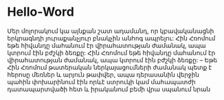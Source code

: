 # Hello-Word
Մեր մոլորակում կա այնքան շատ ադամանդ, որ կբավականացնի երկրագնդի յուրաքանչյուր բնակչին անհոգ ապրելու: Հին Հռոմում եթե հիվանդը մահանում էր վիրահատության ժամանակ, ապա կտրում էին բժշկի ձեռքը:
Հին Հռոմում եթե հիվանդը մահանում էր վիրահատության ժամանակ, ապա կտրում էին բժշկի ձեռքը:
– Եթե Հին Հռոմում թատերական ներկայացումների ժամանակ պետք է հերոսը մեռներ և արյուն թափվեր, ապա դերասանին վերջին պահին փոխարինում էին որևէ ստրուկի կամ մահապատժի դատապարտվածի հետ և իրականում բեմի վրա սպանում նրան
